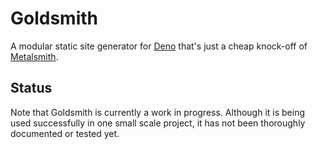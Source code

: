 # Goldsmith
A modular static site generator for [Deno](https://deno.land/) that's just a cheap knock-off of [Metalsmith](https://metalsmith.io/).

## Status
Note that Goldsmith is currently a work in progress. Although it is being used successfully in one small scale project, it has not been thoroughly documented or tested yet.